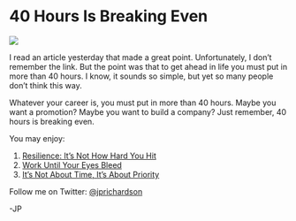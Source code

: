 <!--
id: 1415352474
link: http://techneur.com/post/1415352474/40-hours-is-breaking-even
slug: 40-hours-is-breaking-even
date: Wed Oct 27 2010 09:28:02 GMT-0500 (CDT)
publish: 2010-10-027
tags: 
-->


40 Hours Is Breaking Even
=========================

![](http://media.tumblr.com/tumblr_laydibduts1qzbc4f.jpg)

I read an article yesterday that made a great point. Unfortunately, I
don’t remember the link. But the point was that to get ahead in life you
must put in more than 40 hours. I know, it sounds so simple, but yet so
many people don’t think this way.

Whatever your career is, you must put in more than 40 hours. Maybe you
want a promotion? Maybe you want to build a company? Just remember, 40
hours is breaking even.

You may enjoy:

1.  [Resilience: It’s Not How Hard You
    Hit](http://techneur.com/post/1057746147/resilience-its-not-how-hard-you-hit-its-how-hard)
2.  [Work Until Your Eyes
    Bleed](http://techneur.com/post/1041263868/work-until-your-eyes-bleed)
3.  [It’s Not About Time, It’s About
    Priority](http://techneur.com/post/535211849/dont-have-the-time)

Follow me on Twitter: [@jprichardson](http://twitter.com/jprichardson)

-JP


